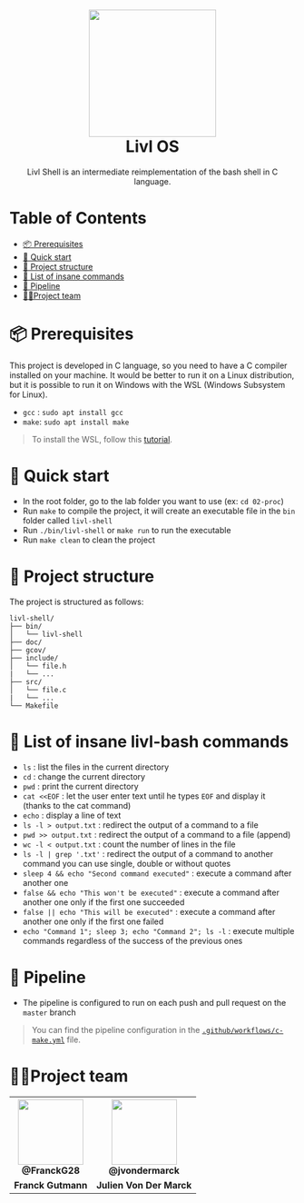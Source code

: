 <h1 align="center"><img src="https://user-images.githubusercontent.com/62793491/208452652-71416c5c-8261-4501-a002-afc9e2cf0a0b.png" width="224px"/><br/>
  Livl OS
</h1>  
<p align="center">Livl Shell is an intermediate reimplementation of the bash shell in C language.</p> 

# Table of Contents
- [📦 Prerequisites](#-prerequisites)
- [🚀 Quick start](#-quick-start)
- [📁 Project structure](#-project-structure)
- [📝 List of insane commands](#-list-of-insane-commands)
- [🔧 Pipeline](#-pipeline)
- [🧍🏽Project team](#-project-team)

# **📦 Prerequisites**
This project is developed in C language, so you need to have a C compiler installed on your machine. It would be better to run it on a Linux distribution, but it is possible to run it on Windows with the WSL (Windows Subsystem for Linux).

- `gcc` : `sudo apt install gcc`
- `make`: `sudo apt install make`

> To install the WSL, follow this [tutorial](https://docs.microsoft.com/en-us/windows/wsl/install-win10).

# 🚀 Quick start
- In the root folder, go to the lab folder you want to use (ex: `cd 02-proc`)
- Run `make` to compile the project, it will create an executable file in the `bin` folder called `livl-shell`
- Run `./bin/livl-shell` or `make run` to run the executable
- Run `make clean` to clean the project


# **📁 Project structure**

The project is structured as follows:

```
livl-shell/
├── bin/
│   └── livl-shell
├── doc/
├── gcov/
├── include/
│   └── file.h
|   └── ...
├── src/
│   └── file.c
|   └── ...
└── Makefile
```

# **📝 List of insane livl-bash commands**

- `ls` : list the files in the current directory
- `cd` : change the current directory
- `pwd` : print the current directory
- `cat <<EOF` : let the user enter text until he types `EOF` and display it (thanks to the cat command)
- `echo` : display a line of text
- `ls -l > output.txt` : redirect the output of a command to a file
- `pwd >> output.txt` : redirect the output of a command to a file (append)
- `wc -l < output.txt` : count the number of lines in the file
- `ls -l | grep '.txt'` : redirect the output of a command to another command you can use single, double or without quotes
- `sleep 4 && echo "Second command executed"` : execute a command after another one
- `false && echo "This won't be executed"` : execute a command after another one only if the first one succeeded
- `false || echo "This will be executed"` : execute a command after another one only if the first one failed
- `echo "Command 1"; sleep 3; echo "Command 2"; ls -l` : execute multiple commands regardless of the success of the previous ones

# **🔧 Pipeline**

- The pipeline is configured to run on each push and pull request on the `master` branch

> You can find the pipeline configuration in the [`.github/workflows/c-make.yml`](.github/workflows/c-make.yml) file.

# **🧍🏽Project team**

<table align="center">
    <tr>
        <th><img src="https://avatars.githubusercontent.com/u/19238963?v=4?v=4?size=115" width="115"><br><strong>@FranckG28</strong></th>
        <th><img src="https://avatars.githubusercontent.com/u/62793491?v=4?size=115" width="115"><br><strong>@jvondermarck</strong></th>
    </tr>
    <tr align="center">
        <td><b>Franck Gutmann</b></td>
        <td><b>Julien Von Der Marck</b></td>
    </tr>
</table>